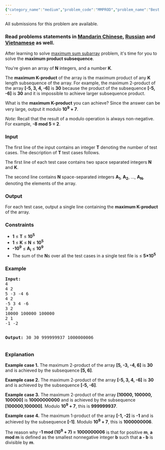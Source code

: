 ```yaml
---
{"category_name":"medium","problem_code":"MMPROD","problem_name":"Best Maximum Product","languages_supported":{"0":"ADA","1":"ASM","2":"BASH","3":"BF","4":"C","5":"C99 strict","6":"CAML","7":"CLOJ","8":"CLPS","9":"CPP 4.3.2","10":"CPP 4.9.2","11":"CPP14","12":"CS2","13":"D","14":"ERL","15":"FORT","16":"FS","17":"GO","18":"HASK","19":"ICK","20":"ICON","21":"JAVA","22":"JS","23":"LISP clisp","24":"LISP sbcl","25":"LUA","26":"NEM","27":"NICE","28":"NODEJS","29":"PAS fpc","30":"PAS gpc","31":"PERL","32":"PERL6","33":"PHP","34":"PIKE","35":"PRLG","36":"PYPY","37":"PYTH","38":"PYTH 3.4","39":"RUBY","40":"SCALA","41":"SCM chicken","42":"SCM guile","43":"SCM qobi","44":"ST","45":"TCL","46":"TEXT","47":"WSPC"},"max_timelimit":1,"source_sizelimit":50000,"problem_author":"kevinsogo","problem_tester":"kevinsogo,xcwgf666","date_added":"7-06-2016","tags":{"0":"greedy","1":"kevinsogo","2":"simple","3":"snckpb16"},"editorial_url":"http://discuss.codechef.com/problems/MMPROD","time":{"view_start_date":1465831800,"submit_start_date":1465831800,"visible_start_date":1465831800,"end_date":1735669800},"layout":"problem"}
---
```

<span class="solution-visible-txt">All submissions for this problem are available.</span><h3> Read problems statements in <a target="_blank" href="http://www.codechef.com/download/translated/SNCKPB16/mandarin/MMPROD.pdf">Mandarin Chinese</a>, <a target="_blank" href="http://www.codechef.com/download/translated/SNCKPB16/russian/MMPROD.pdf">Russian</a> and <a target="_blank" href="http://www.codechef.com/download/translated/SNCKPB16/vietnamese/MMPROD.pdf">Vietnamese</a> as well.</h3>
<p>After learning to solve <a href="https://www.codechef.com/problems/MMSUM/">maximum sum subarray</a> problem, it's time for you to solve the <b>maximum product subsequence</b>.</p>
<p>You're given an array of <b>N</b> integers, and a number <b>K</b>. </p>
<p>The <b>maximum K-product</b> of the array is the maximum product of any <b>K</b> length subsequence of the array. For example, the maximum 2-product of the array  <b>[-5, 3, 4, -6]</b> is <b>30</b> because the product of the subsequence <b>[-5, -6]</b> is <b>30</b> and it is impossible to achieve larger subsequence product.</p>
<p>What is the <b>maximum <b>K</b>-product</b> you can achieve? Since the answer can be very large, output it modulo <b>10<sup>9</sup> + 7</b>.</p>
<p><i>Note:</i>  Recall that the result of a modulo operation is always non-negative. For example, <b>-8 mod 5 = 2</b>.</p>
<h3>Input</h3>
<p>The first line of the input contains an integer <b>T</b> denoting the number of test cases. The description of <b>T</b> test cases follows.</p>
<p>The first line of each test case contains two space separated integers <b>N</b> and <b>K</b>.</p>
<p>The second line contains <b>N</b> space-separated integers <b>A<sub>1</sub></b>, <b>A<sub>2</sub></b>, ..., <b>A<sub>N</sub></b>, denoting the elements of the array. </p>
<h3>Output</h3>
<p>For each test case, output a single line containing the <b>maximum K-product</b> of the array.</p>
<h3>Constraints</h3>
<p><ul>
<li><b>1</b> ≤ <b>T</b> ≤ <b>10<sup>5</sup></b></li>
<li><b>1</b> ≤ <b>K</b> ≤ <b>N</b> ≤ <b>10<sup>5</sup></b></li>
<li><b>-10<sup>9</sup></b> ≤ <b>A<sub>i</sub></b> ≤ <b>10<sup>9</sup></b></li>
<li>The sum of the <b>N</b>s over all the test cases in a single test file is ≤ <b>5×10<sup>5</sup></b></li>
</ul>
<h3>Example</h3>
<pre><b>Input:</b>
<tt>4
4 2
5 -3 -4 6
4 2
-5 3 4 -6
3 2
10000 100000 100000
2 1
-1 -2</tt>

<b>Output:</b>
<tt>30
30
999999937
1000000006</tt>
</pre><h3>Explanation</h3>
</p><p><b>Example case 1.</b> The maximum 2-product of the array <b>[5, -3, -4, 6]</b> is <b>30</b> and is achieved by the subsequence <b>[5, 6]</b>.</p>
<p><b>Example case 2.</b> The maximum 2-product of the array <b>[-5, 3, 4, -6]</b> is <b>30</b> and is achieved by the subsequence <b>[-5, -6]</b>.</p>
<p><b>Example case 3.</b> The maximum 2-product of the array <b>[10000, 100000, 100000]</b> is <b>10000000000</b> and is achieved by the subsequence <b>[100000,100000]</b>. Modulo <b>10<sup>9</sup> + 7</b>, this is <b>999999937</b>.</p>
<p><b>Example case 4.</b> The maximum 1-product of the array <b>[-1, -2]</b> is <b>-1</b> and is achieved by the subsequence <b>[-1]</b>. Modulo <b>10<sup>9</sup> + 7</b>, this is <b>1000000006</b>.</p>
<p>The reason why <b>-1 mod (10<sup>9</sup> + 7) = 1000000006</b> is that for positive <b>m</b>, <b>a mod m</b> is defined as the smallest nonnegative integer <b>b</b> such that <b>a - b</b> is divisible by <b>m</b>.</p>
